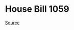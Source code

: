 # House Bill 1059

[Source](http://lawfilesext.leg.wa.gov/biennium/2023-24/Pdf/Bills/House%20Bills/1059.pdf)